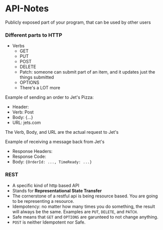 # API-Notes

Publicly exposed part of your program, that can be used by other users

### Different parts to HTTP
- Verbs
  - GET
  - PUT
  - POST
  - DELETE
  - Patch: someone can submit part of an item, and it updates just the things submitted
  - OPTIONS
  - There's a LOT more

Example of sending an order to Jet's Pizza:
- Header:
- Verb: Post
- Body: {...}
- URL: jets.com

The Verb, Body, and URL are the actual request to Jet's

Example of receiving a message back from Jet's
- Response Headers:
- Response Code:
- Body: `{OrderId: ..., TimeReady: ...}`

### REST
- A specific kind of http based API
- Stands for **Representational State Transfer**
- The cornerstone of a restful api is being resource based. You are going to be representing a resource.
- Idempotency: no matter how many times you do something, the result will always be the same. Examples are `PUT`, `DELETE`, and `PATCH`.
- Safe means that `GET` and `OPTIONS` are garunteed to not change anything.
- `POST` is neither Idempotent nor Safe.

